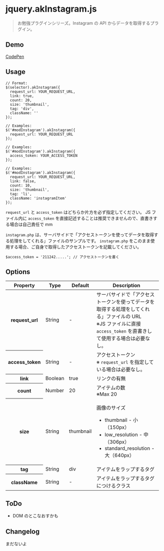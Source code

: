 # jquery.akInstagram.js

> お勉強プラグインシリーズ。Instagram の API からデータを取得するプラグイン。


## Demo

[CodePen](http://codepen.io/akey/pen/GgRRqd)


## Usage

    // Format:
    $(selector).akInstagram({
      request_url: YOUR_REQUEST_URL,
      link: true,
      count: 20,
      size: 'thumbnail',
      tag: 'div',
      className: ''
    });

    // Examples:
    $('#modInstagram').akInstagram({
      request_url: YOUR_REQUEST_URL
    });

    // Examples:
    $('#modInstagram').akInstagram({
      access_token: YOUR_ACCESS_TOKEN
    });

    // Examples:
    $('#modInstagram').akInstagram({
      request_url: YOUR_REQUEST_URL,
      link: false,
      count: 10,
      size: 'thumbnail',
      tag: 'li',
      className: 'instagramItem'
    });

`request_url` と `access_token` はどちらか片方を必ず指定してください。
JS ファイル内に `access_token` を直接記述することは推奨できませんので、直書きする場合は自己責任で mm

`instagram.php` は、サーバサイドで「アクセストークンを使ってデータを取得する処理をしてくれる」ファイルのサンプルです。
`instagram.php` をこのまま使用する場合、ご自身で取得したアクセストークンを記載してください。

    $access_token = '211242.....'; // アクセストークンを書く


## Options

<table>
  <thead>
    <tr>
       <th>Property</th>
       <th>Type</th>
       <th>Default</th>
       <th>Description</th>
     </tr>
  </thead>
  <tbody>
    <tr>
      <th>request_url</th>
      <td>String</td>
      <td>-</td>
      <td>サーバサイドで「アクセストークンを使ってデータを取得する処理をしてくれる」ファイルの URL<br>※JS ファイルに直接 <code>access_token</code> を直書きして使用する場合は必要なし。</td>
    </tr>
    <tr>
      <th>access_token</th>
      <td>String</td>
      <td>-</td>
      <td>アクセストークン<br>※ <code>request_url</code> を指定している場合は必要なし。</td>
    </tr>
    <tr>
      <th>link</th>
      <td>Boolean</td>
      <td>true</td>
      <td>リンクの有無</td>
    </tr>
    <tr>
      <th>count</th>
      <td>Number</td>
      <td>20</td>
      <td>アイテムの数<br>※Max 20</td>
    </tr>
    <tr>
      <th>size</th>
      <td>String</td>
      <td>thumbnail</td>
      <td>
        <p>画像のサイズ</p>
        <ul>
          <li>thumbnail - 小（150px）</li>
          <li>low_resolution - 中（306px）</li>
          <li>standard_resolution - 大（640px）</li>
        </ul>
      </td>
    </tr>
    <tr>
      <th>tag</th>
      <td>String</td>
      <td>div</td>
      <td>アイテムをラップするタグ</td>
    </tr>
    <tr>
      <th>className</th>
      <td>String</td>
      <td>-</td>
      <td>アイテムをラップするタグにつけるクラス</td>
    </tr>
  </tbody>
</table>


## ToDo

* DOM のとこなおすかも


## Changelog

まだないよ
